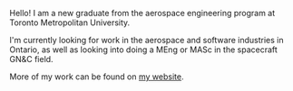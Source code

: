Hello! I am a new graduate from the aerospace engineering program at Toronto Metropolitan University.

I'm currently looking for work in the aerospace and software industries in Ontario, as well as looking into doing a MEng or MASc in the spacecraft GN&C field.

More of my work can be found on [my website](https://michaszj.github.io/).
